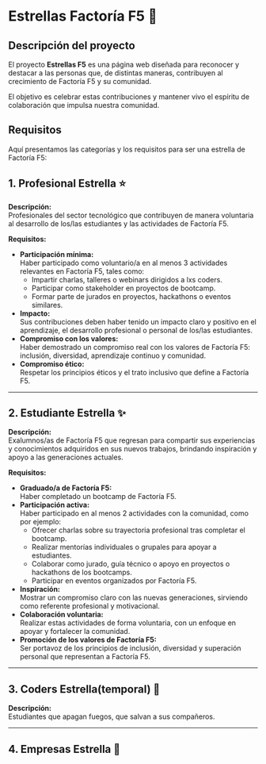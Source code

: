 # Estrellas Factoría F5 🌟

## Descripción del proyecto

El proyecto **Estrellas F5** es una página web diseñada para reconocer y destacar a las personas que, de distintas maneras, contribuyen al crecimiento de Factoría F5 y su comunidad.

El objetivo es celebrar estas contribuciones y mantener vivo el espíritu de colaboración que impulsa nuestra comunidad.

## Requisitos

Aquí presentamos las categorías y los requisitos para ser una estrella de Factoría F5:

## 1. Profesional Estrella ⭐

**Descripción:**  
Profesionales del sector tecnológico que contribuyen de manera voluntaria al desarrollo de los/las estudiantes y las actividades de Factoría F5.

**Requisitos:**

- **Participación mínima:**  
  Haber participado como voluntario/a en al menos 3 actividades relevantes en Factoría F5, tales como:
  - Impartir charlas, talleres o webinars dirigidos a lxs coders.
  - Participar como stakeholder en proyectos de bootcamp.
  - Formar parte de jurados en proyectos, hackathons o eventos similares.
- **Impacto:**  
  Sus contribuciones deben haber tenido un impacto claro y positivo en el aprendizaje, el desarrollo profesional o personal de los/las estudiantes.
- **Compromiso con los valores:**  
  Haber demostrado un compromiso real con los valores de Factoría F5: inclusión, diversidad, aprendizaje continuo y comunidad.
- **Compromiso ético:**  
  Respetar los principios éticos y el trato inclusivo que define a Factoría F5.

---

## 2. Estudiante Estrella ✨

**Descripción:**  
Exalumnos/as de Factoría F5 que regresan para compartir sus experiencias y conocimientos adquiridos en sus nuevos trabajos, brindando inspiración y apoyo a las generaciones actuales.

**Requisitos:**

- **Graduado/a de Factoría F5:**  
  Haber completado un bootcamp de Factoría F5.
- **Participación activa:**  
  Haber participado en al menos 2 actividades con la comunidad, como por ejemplo:
  - Ofrecer charlas sobre su trayectoria profesional tras completar el bootcamp.
  - Realizar mentorías individuales o grupales para apoyar a estudiantes.
  - Colaborar como jurado, guía técnico o apoyo en proyectos o hackathons de los bootcamps.
  - Participar en eventos organizados por Factoría F5.
- **Inspiración:**  
  Mostrar un compromiso claro con las nuevas generaciones, sirviendo como referente profesional y motivacional.
- **Colaboración voluntaria:**  
  Realizar estas actividades de forma voluntaria, con un enfoque en apoyar y fortalecer la comunidad.
- **Promoción de los valores de Factoría F5:**  
  Ser portavoz de los principios de inclusión, diversidad y superación personal que representan a Factoría F5.

---

## 3. Coders Estrella(temporal) 🌟

**Descripción:**  
Estudiantes que apagan fuegos, que salvan a sus compañeros. 

---

## 4. Empresas Estrella 🌟


